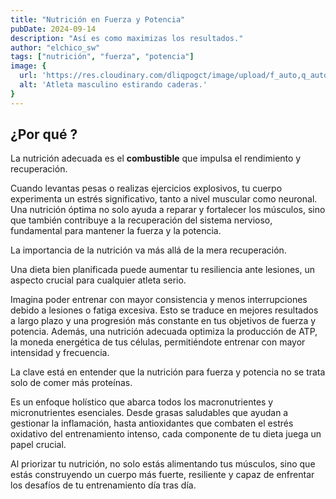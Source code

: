 ```yaml
---
title: "Nutrición en Fuerza y Potencia"
pubDate: 2024-09-14
description: "Así es como maximizas los resultados."
author: "elchico_sw"
tags: ["nutrición", "fuerza", "potencia"]
image: {
  url: 'https://res.cloudinary.com/dliqpogct/image/upload/f_auto,q_auto/v1/mysite/mobility',
  alt: 'Atleta masculino estirando caderas.'
}
---
```

## ¿Por qué ?

La nutrición adecuada es el **combustible** que impulsa el rendimiento y recuperación.

Cuando levantas pesas o realizas ejercicios explosivos, tu cuerpo experimenta un estrés significativo, tanto a nivel muscular como neuronal. Una nutrición óptima no solo ayuda a reparar y fortalecer los músculos, sino que también contribuye a la recuperación del sistema nervioso, fundamental para mantener la fuerza y la potencia.

La importancia de la nutrición va más allá de la mera recuperación.

Una dieta bien planificada puede aumentar tu resiliencia ante lesiones, un aspecto crucial para cualquier atleta serio. 

Imagina poder entrenar con mayor consistencia y menos interrupciones debido a lesiones o fatiga excesiva. Esto se traduce en mejores resultados a largo plazo y una progresión más constante en tus objetivos de fuerza y potencia. Además, una nutrición adecuada optimiza la producción de ATP, la moneda energética de tus células, permitiéndote entrenar con mayor intensidad y frecuencia.

La clave está en entender que la nutrición para fuerza y potencia no se trata solo de comer más proteínas.

Es un enfoque holístico que abarca todos los macronutrientes y micronutrientes esenciales. Desde grasas saludables que ayudan a gestionar la inflamación, hasta antioxidantes que combaten el estrés oxidativo del entrenamiento intenso, cada componente de tu dieta juega un papel crucial.

Al priorizar tu nutrición, no solo estás alimentando tus músculos, sino que estás construyendo un cuerpo más fuerte, resiliente y capaz de enfrentar los desafíos de tu entrenamiento día tras día.